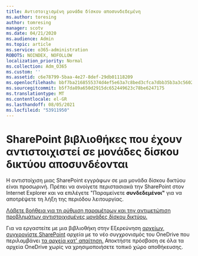```yaml
---
title: Αντιστοιχισμένη μονάδα δίσκου αποσυνδεδεμένη
ms.author: toresing
author: tomresing
manager: scotv
ms.date: 04/21/2020
ms.audience: Admin
ms.topic: article
ms.service: o365-administration
ROBOTS: NOINDEX, NOFOLLOW
localization_priority: Normal
ms.collection: Adm_O365
ms.custom: ''
ms.assetid: c6e78799-5baa-4e27-8def-29db01118209
ms.openlocfilehash: bbf7ba2168555374d4ef5e63a7c8bed3cfca7dbb35b3a3c5602d3b0d1d2fda0a
ms.sourcegitcommit: b5f7da89a650d2915dc652449623c78be6247175
ms.translationtype: MT
ms.contentlocale: el-GR
ms.lasthandoff: 08/05/2021
ms.locfileid: "53911950"
---
```

# <a name="sharepoint-libraries-mapped-to-network-drives-become-disconnected"></a>SharePoint βιβλιοθήκες που έχουν αντιστοιχιστεί σε μονάδες δίσκου δικτύου αποσυνδέονται

Η αντιστοίχιση μιας SharePoint εγγράφων σε μια μονάδα δίσκου δικτύου είναι προσωρινή. Πρέπει να ανοίγετε περιστασιακά την SharePoint στον Internet Explorer και να επιλέγετε "Παραμείνετε **συνδεδεμένοι"** για να αποτρέψετε τη λήξη της περιόδου λειτουργίας. 
  
[Λάβετε βοήθεια για τη ρύθμιση παραμέτρων και την αντιμετώπιση προβλημάτων αντιστοιχισμένες μονάδες δίσκου δικτύου.](https://docs.microsoft.com/sharepoint/support/administration/troubleshoot-mapped-network-drives)
  
Για να εργαστείτε με μια βιβλιοθήκη στην Εξερεύνηση [αρχείων, συγχρονίστε SharePoint](https://support.office.com/article/6de9ede8-5b6e-4503-80b2-6190f3354a88.aspx) αρχεία με το νέο συγχρονισμός του OneDrive που περιλαμβάνει [τα αρχεία κατ' απαίτηση.](https://support.office.com/article/0e6860d3-d9f3-4971-b321-7092438fb38e.aspx) Αποκτήστε πρόσβαση σε όλα τα αρχεία OneDrive χωρίς να χρησιμοποιήσετε τοπικό χώρο αποθήκευσης.
  


